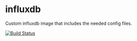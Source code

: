 # influxdb
Custom influxdb image that includes the needed config files.


[![Build Status](https://drone.lukemilius.com/api/badges/lmilius-homelab/influxdb/status.svg)](https://drone.lukemilius.com/lmilius-homelab/influxdb)

